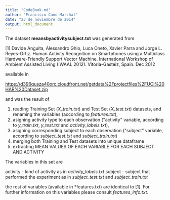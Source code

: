 ```yaml
---
title: "CodeBook.md"
author: "Francisco Cano Marchal"
date: "23 de noviembre de 2014"
output: html_document
---
```


The dataset **meansbyactivitysubject.txt** was generated from 

[1] Davide Anguita, Alessandro Ghio, Luca Oneto, Xavier Parra and Jorge L. Reyes-Ortiz. Human Activity Recognition on Smartphones using a Multiclass Hardware-Friendly Support Vector Machine. International Workshop of Ambient Assisted Living (IWAAL 2012). Vitoria-Gasteiz, Spain. Dec 2012

available in

<https://d396qusza40orc.cloudfront.net/getdata%2Fprojectfiles%2FUCI%20HAR%20Dataset.zip> 

and was the result of 

1) reading Training Set (*X_train.txt*) and Test Set (*X_test.txt*) datasets, and renaming the variables (according to *features.txt*), 
2) asigning activity type to each observation ("activity" variable, according to *y_train.txt*, *y_test.txt* and *activity_labels.txt*),  
3) asigning corresponding subject to each observation ("subject" variable, according to *subject_test.txt* and *subject_train.txt*)
4) merging both Training and Test datasets into unique dataframe
7) extracting MEAN VALUES OF EACH VARIABLE FOR EACH SUBJECT AND ACTIVITY

The variables in this set are

activity - kind of activity as in *activity_labels.txt*
subject - subject that performed the experiment as in *subject_test.txt* and *subject_train.txt*

the rest of variables (available in *features.txt) are identical to [1]. For further information on this variables please consult *features_info.txt*.